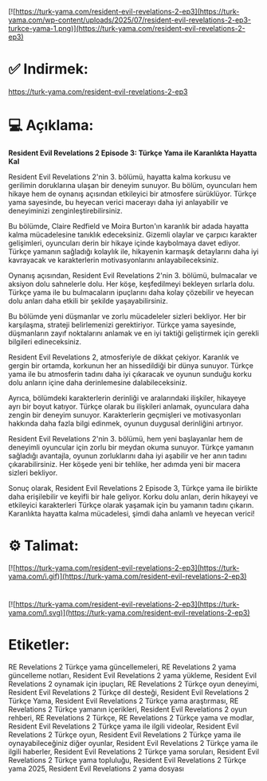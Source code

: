 [![https://turk-yama.com/resident-evil-revelations-2-ep3](https://turk-yama.com/wp-content/uploads/2025/07/resident-evil-revelations-2-ep3-turkce-yama-1.png)](https://turk-yama.com/resident-evil-revelations-2-ep3)
# ✅ Indirmek:
https://turk-yama.com/resident-evil-revelations-2-ep3
# 💻 Açıklama:
**Resident Evil Revelations 2 Episode 3: Türkçe Yama ile Karanlıkta Hayatta Kal**

Resident Evil Revelations 2'nin 3. bölümü, hayatta kalma korkusu ve gerilimin doruklarına ulaşan bir deneyim sunuyor. Bu bölüm, oyuncuları hem hikaye hem de oynanış açısından etkileyici bir atmosfere sürüklüyor. Türkçe yama sayesinde, bu heyecan verici macerayı daha iyi anlayabilir ve deneyiminizi zenginleştirebilirsiniz.

Bu bölümde, Claire Redfield ve Moira Burton'ın karanlık bir adada hayatta kalma mücadelesine tanıklık edeceksiniz. Gizemli olaylar ve çarpıcı karakter gelişimleri, oyuncuları derin bir hikaye içinde kaybolmaya davet ediyor. Türkçe yamanın sağladığı kolaylık ile, hikayenin karmaşık detaylarını daha iyi kavrayacak ve karakterlerin motivasyonlarını anlayabileceksiniz.

Oynanış açısından, Resident Evil Revelations 2'nin 3. bölümü, bulmacalar ve aksiyon dolu sahnelerle dolu. Her köşe, keşfedilmeyi bekleyen sırlarla dolu. Türkçe yama ile bu bulmacaların ipuçlarını daha kolay çözebilir ve heyecan dolu anları daha etkili bir şekilde yaşayabilirsiniz.

Bu bölümde yeni düşmanlar ve zorlu mücadeleler sizleri bekliyor. Her bir karşılaşma, strateji belirlemenizi gerektiriyor. Türkçe yama sayesinde, düşmanların zayıf noktalarını anlamak ve en iyi taktiği geliştirmek için gerekli bilgileri edineceksiniz.

Resident Evil Revelations 2, atmosferiyle de dikkat çekiyor. Karanlık ve gergin bir ortamda, korkunun her an hissedildiği bir dünya sunuyor. Türkçe yama ile bu atmosferin tadını daha iyi çıkaracak ve oyunun sunduğu korku dolu anların içine daha derinlemesine dalabileceksiniz.

Ayrıca, bölümdeki karakterlerin derinliği ve aralarındaki ilişkiler, hikayeye ayrı bir boyut katıyor. Türkçe olarak bu ilişkileri anlamak, oyunculara daha zengin bir deneyim sunuyor. Karakterlerin geçmişleri ve motivasyonları hakkında daha fazla bilgi edinmek, oyunun duygusal derinliğini artırıyor.

Resident Evil Revelations 2'nin 3. bölümü, hem yeni başlayanlar hem de deneyimli oyuncular için zorlu bir meydan okuma sunuyor. Türkçe yamanın sağladığı avantajla, oyunun zorluklarını daha iyi aşabilir ve her anın tadını çıkarabilirsiniz. Her köşede yeni bir tehlike, her adımda yeni bir macera sizleri bekliyor.

Sonuç olarak, Resident Evil Revelations 2 Episode 3, Türkçe yama ile birlikte daha erişilebilir ve keyifli bir hale geliyor. Korku dolu anları, derin hikayeyi ve etkileyici karakterleri Türkçe olarak yaşamak için bu yamanın tadını çıkarın. Karanlıkta hayatta kalma mücadelesi, şimdi daha anlamlı ve heyecan verici!
# ⚙️ Talimat:
[![https://turk-yama.com/resident-evil-revelations-2-ep3](https://turk-yama.com/i.gif)](https://turk-yama.com/resident-evil-revelations-2-ep3)
#
[![https://turk-yama.com/resident-evil-revelations-2-ep3](https://turk-yama.com/l.svg)](https://turk-yama.com/resident-evil-revelations-2-ep3)
# Etiketler:
RE Revelations 2 Türkçe yama güncellemeleri, RE Revelations 2 yama güncelleme notları, Resident Evil Revelations 2 yama yükleme, Resident Evil Revelations 2 oynamak için ipuçları, RE Revelations 2 Türkçe oyun deneyimi, Resident Evil Revelations 2 Türkçe dil desteği, Resident Evil Revelations 2 Türkçe Yama, Resident Evil Revelations 2 Türkçe yama araştırması, RE Revelations 2 Türkçe yamanın içerikleri, Resident Evil Revelations 2 oyun rehberi, RE Revelations 2 Türkçe, RE Revelations 2 Türkçe yama ve modlar, Resident Evil Revelations 2 Türkçe yama ile ilgili videolar, Resident Evil Revelations 2 Türkçe oyun, Resident Evil Revelations 2 Türkçe yama ile oynayabileceğiniz diğer oyunlar, Resident Evil Revelations 2 Türkçe yama ile ilgili haberler, Resident Evil Revelations 2 Türkçe yama soruları, Resident Evil Revelations 2 Türkçe yama topluluğu, Resident Evil Revelations 2 Türkçe yama 2025, Resident Evil Revelations 2 yama dosyası


